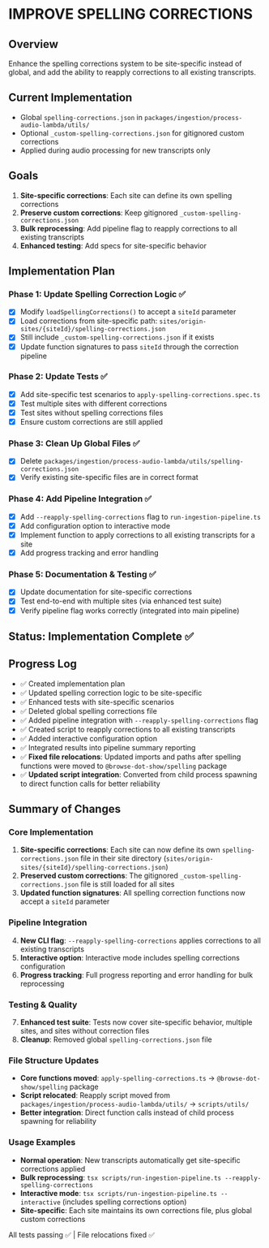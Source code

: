 # IMPROVE SPELLING CORRECTIONS

## Overview
Enhance the spelling corrections system to be site-specific instead of global, and add the ability to reapply corrections to all existing transcripts.

## Current Implementation
- Global `spelling-corrections.json` in `packages/ingestion/process-audio-lambda/utils/`
- Optional `_custom-spelling-corrections.json` for gitignored custom corrections
- Applied during audio processing for new transcripts only

## Goals
1. **Site-specific corrections**: Each site can define its own spelling corrections
2. **Preserve custom corrections**: Keep gitignored `_custom-spelling-corrections.json`
3. **Bulk reprocessing**: Add pipeline flag to reapply corrections to all existing transcripts
4. **Enhanced testing**: Add specs for site-specific behavior

## Implementation Plan

### Phase 1: Update Spelling Correction Logic ✅
- [x] Modify `loadSpellingCorrections()` to accept a `siteId` parameter
- [x] Load corrections from site-specific path: `sites/origin-sites/{siteId}/spelling-corrections.json`
- [x] Still include `_custom-spelling-corrections.json` if it exists
- [x] Update function signatures to pass `siteId` through the correction pipeline

### Phase 2: Update Tests ✅
- [x] Add site-specific test scenarios to `apply-spelling-corrections.spec.ts`
- [x] Test multiple sites with different corrections
- [x] Test sites without spelling corrections files
- [x] Ensure custom corrections are still applied

### Phase 3: Clean Up Global Files ✅
- [x] Delete `packages/ingestion/process-audio-lambda/utils/spelling-corrections.json`
- [x] Verify existing site-specific files are in correct format

### Phase 4: Add Pipeline Integration ✅
- [x] Add `--reapply-spelling-corrections` flag to `run-ingestion-pipeline.ts`
- [x] Add configuration option to interactive mode
- [x] Implement function to apply corrections to all existing transcripts for a site
- [x] Add progress tracking and error handling

### Phase 5: Documentation & Testing ✅
- [x] Update documentation for site-specific corrections
- [x] Test end-to-end with multiple sites (via enhanced test suite)
- [x] Verify pipeline flag works correctly (integrated into main pipeline)

## Status: Implementation Complete ✅

## Progress Log
- ✅ Created implementation plan
- ✅ Updated spelling correction logic to be site-specific
- ✅ Enhanced tests with site-specific scenarios
- ✅ Deleted global spelling corrections file
- ✅ Added pipeline integration with `--reapply-spelling-corrections` flag
- ✅ Created script to reapply corrections to all existing transcripts
- ✅ Added interactive configuration option
- ✅ Integrated results into pipeline summary reporting
- ✅ **Fixed file relocations**: Updated imports and paths after spelling functions were moved to `@browse-dot-show/spelling` package
- ✅ **Updated script integration**: Converted from child process spawning to direct function calls for better reliability

## Summary of Changes

### Core Implementation
1. **Site-specific corrections**: Each site can now define its own `spelling-corrections.json` file in their site directory (`sites/origin-sites/{siteId}/spelling-corrections.json`)
2. **Preserved custom corrections**: The gitignored `_custom-spelling-corrections.json` file is still loaded for all sites
3. **Updated function signatures**: All spelling correction functions now accept a `siteId` parameter

### Pipeline Integration
4. **New CLI flag**: `--reapply-spelling-corrections` applies corrections to all existing transcripts
5. **Interactive option**: Interactive mode includes spelling corrections configuration
6. **Progress tracking**: Full progress reporting and error handling for bulk reprocessing

### Testing & Quality
7. **Enhanced test suite**: Tests now cover site-specific behavior, multiple sites, and sites without correction files
8. **Cleanup**: Removed global `spelling-corrections.json` file

### File Structure Updates
- **Core functions moved**: `apply-spelling-corrections.ts` → `@browse-dot-show/spelling` package
- **Script relocated**: Reapply script moved from `packages/ingestion/process-audio-lambda/utils/` → `scripts/utils/`
- **Better integration**: Direct function calls instead of child process spawning for reliability

### Usage Examples
- **Normal operation**: New transcripts automatically get site-specific corrections applied
- **Bulk reprocessing**: `tsx scripts/run-ingestion-pipeline.ts --reapply-spelling-corrections`
- **Interactive mode**: `tsx scripts/run-ingestion-pipeline.ts --interactive` (includes spelling corrections option)
- **Site-specific**: Each site maintains its own corrections file, plus global custom corrections

All tests passing ✅ | File relocations fixed ✅